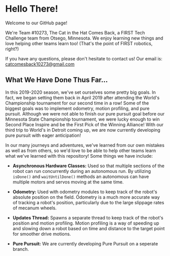 # Hello There!

Welcome to our GitHub page!

We're Team #10273, The Cat in the Hat Comes Back, a FIRST Tech Challenge team from Otsego,
Minnesota.  We enjoy learning new things and love helping other teams learn too!  (That's the
point of FIRST robotics, right?)

If you have any questions, please don't hesitate to contact us!  Our email is:
catcomesback10273@gmail.com


## What We Have Done Thus Far...

In this 2019-2020 season, we've set ourselves some pretty big goals.  In fact, we began setting
them back in April 2019 after attending the World's Championship tournament for our second time
in a row!  Some of the biggest goals was to implement odometry, motion profiling, and pure pursuit.
Although we were not able to finish our pure pursuit goal before our Minnesota State Championship
tournament, we were lucky enough to win Second Place Inspire and be the First Pick of the Winning
Alliance!  With our third trip to World's in Detroit coming up, we are now currently developing
pure pursuit with eager anticipation!

In our many journeys and adventures, we've learned from our own mistakes as well as from others,
so we'd love to be able to help other teams learn what we've learned with this repository!  Some
things we have include:

* __Asynchronous Hardware Classes:__ Used so that multiple sections of the robot can run
concurrently during an autonomous run.  By utilizing `isDone()` and `waitUntilDone()` methods
an autonomous can have multiple motors and servos moving at the same time.

* __Odometry:__ Used with odometry modules to keep track of the robot's absolute position on the
field.  Odometry is a much more accurate way of tracking a robot's position, particularly due to
the large slippage rates of mecanum wheels.

* __Updates Thread:__ Spawns a separate thread to keep track of the robot's position and motion
profiling.  Motion profiling is a way of speeding up and slowing down a robot based on time and
distance to the target point for smoother drive motions.

* __Pure Pursuit:__ We are currently developing Pure Pursuit on a seperate branch.